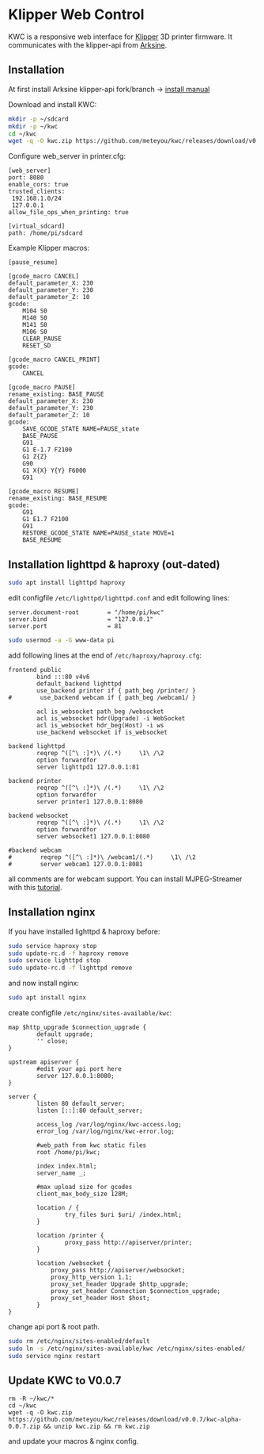 # Klipper Web Control
KWC is a responsive web interface for [Klipper](https://github.com/KevinOConnor/klipper) 3D printer firmware. It communicates with the klipper-api from [Arksine](https://github.com/arksine). 

## Installation
At first install Arksine klipper-api fork/branch -> [install manual](https://github.com/Arksine/klipper/tree/work-web_server-20200131/klippy/extras/web_server)

Download and install KWC:
```bash
mkdir -p ~/sdcard
mkdir -p ~/kwc
cd ~/kwc
wget -q -O kwc.zip https://github.com/meteyou/kwc/releases/download/v0.0.7/kwc-alpha-0.0.7.zip && unzip kwc.zip && rm kwc.zip
```

Configure web_server in printer.cfg:
```
[web_server]
port: 8080
enable_cors: true
trusted_clients:
 192.168.1.0/24
 127.0.0.1
allow_file_ops_when_printing: true

[virtual_sdcard]
path: /home/pi/sdcard
```

Example Klipper macros:
```
[pause_resume]

[gcode_macro CANCEL]
default_parameter_X: 230
default_parameter_Y: 230
default_parameter_Z: 10
gcode:
    M104 S0
    M140 S0
    M141 S0
    M106 S0
    CLEAR_PAUSE
    RESET_SD

[gcode_macro CANCEL_PRINT]
gcode:
    CANCEL

[gcode_macro PAUSE]
rename_existing: BASE_PAUSE
default_parameter_X: 230
default_parameter_Y: 230
default_parameter_Z: 10
gcode:
    SAVE_GCODE_STATE NAME=PAUSE_state
    BASE_PAUSE
    G91
    G1 E-1.7 F2100
    G1 Z{Z}
    G90
    G1 X{X} Y{Y} F6000
    G91

[gcode_macro RESUME]
rename_existing: BASE_RESUME
gcode:
    G91
    G1 E1.7 F2100
    G91
    RESTORE_GCODE_STATE NAME=PAUSE_state MOVE=1
    BASE_RESUME
```

## Installation lighttpd & haproxy (out-dated)
```bash
sudo apt install lighttpd haproxy
```
edit configfile `/etc/lighttpd/lighttpd.conf` and edit following lines:
```
server.document-root        = "/home/pi/kwc"
server.bind                 = "127.0.0.1"
server.port                 = 81
```
 
```bash
sudo usermod -a -G www-data pi
```

add following lines at the end of `/etc/haproxy/haproxy.cfg`:
```
frontend public
        bind :::80 v4v6
        default_backend lighttpd
        use_backend printer if { path_beg /printer/ }
#        use_backend webcam if { path_beg /webcam1/ }

        acl is_websocket path_beg /websocket
        acl is_websocket hdr(Upgrade) -i WebSocket
        acl is_websocket hdr_beg(Host) -i ws
        use_backend websocket if is_websocket

backend lighttpd
        reqrep ^([^\ :]*)\ /(.*)     \1\ /\2
        option forwardfor
        server lighttpd1 127.0.0.1:81

backend printer
        reqrep ^([^\ :]*)\ /(.*)     \1\ /\2
        option forwardfor
        server printer1 127.0.0.1:8080

backend websocket
        reqrep ^([^\ :]*)\ /(.*)     \1\ /\2
        option forwardfor
        server websocket1 127.0.0.1:8080

#backend webcam
#        reqrep ^([^\ :]*)\ /webcam1/(.*)     \1\ /\2
#        server webcam1 127.0.0.1:8081
```

all comments are for webcam support. You can install MJPEG-Streamer with this [tutorial](https://github.com/cncjs/cncjs/wiki/Setup-Guide:-Raspberry-Pi-%7C-MJPEG-Streamer-Install-&-Setup-&-FFMpeg-Recording).

## Installation nginx

If you have installed lighttpd & haproxy before:
```bash
sudo service haproxy stop
sudo update-rc.d -f haproxy remove
sudo service lighttpd stop
sudo update-rc.d -f lighttpd remove
```

and now install nginx:
```bash
sudo apt install nginx
```
create configfile `/etc/nginx/sites-available/kwc`:
```
map $http_upgrade $connection_upgrade {
        default upgrade;
        '' close;
}

upstream apiserver {
        #edit your api port here
        server 127.0.0.1:8080;
}

server {
        listen 80 default_server;
        listen [::]:80 default_server;

        access_log /var/log/nginx/kwc-access.log;
        error_log /var/log/nginx/kwc-error.log;

        #web_path from kwc static files
        root /home/pi/kwc;

        index index.html;
        server_name _;

        #max upload size for gcodes
        client_max_body_size 128M;

        location / {
                try_files $uri $uri/ /index.html;
        }

        location /printer {
                proxy_pass http://apiserver/printer;
        }

        location /websocket {
            proxy_pass http://apiserver/websocket;
            proxy_http_version 1.1;
            proxy_set_header Upgrade $http_upgrade;
            proxy_set_header Connection $connection_upgrade;
            proxy_set_header Host $host;
        }
}
```

change api port & root path.

```bash
sudo rm /etc/nginx/sites-enabled/default
sudo ln -s /etc/nginx/sites-available/kwc /etc/nginx/sites-enabled/
sudo service nginx restart
```

## Update KWC to V0.0.7
```
rm -R ~/kwc/*
cd ~/kwc
wget -q -O kwc.zip https://github.com/meteyou/kwc/releases/download/v0.0.7/kwc-alpha-0.0.7.zip && unzip kwc.zip && rm kwc.zip
```
and update your macros & nginx config.